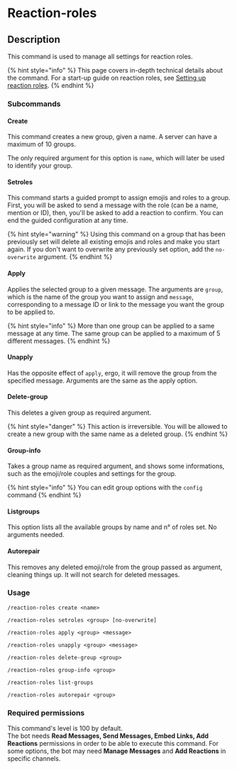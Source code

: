 # Reaction-roles

## Description

This command is used to manage all settings for reaction roles.

{% hint style="info" %}
This page covers in-depth technical details about the command. For a start-up guide on reaction roles, see [Setting up reaction roles](../start-up/setting-up-reaction-roles.md).
{% endhint %}

### Subcommands

#### Create

This command creates a new group, given a name. A server can have a maximum of 10 groups.

The only required argument for this option is `name`, which will later be used to identify your group.

#### Setroles

This command starts a guided prompt to assign emojis and roles to a group. First, you will be asked to send a message with the role (can be a name, mention or ID), then, you'll be asked to add a reaction to confirm. You can end the guided configuration at any time.

{% hint style="warning" %}
Using this command on a group that has been previously set will delete all existing emojis and roles and make you start again. If you don't want to overwrite any previously set option, add the `no-overwrite` argument.
{% endhint %}

#### Apply

Applies the selected group to a given message. The arguments are `group`, which is the name of the group you want to assign and `message`, corresponding to a message ID or link to the message you want the group to be applied to.

{% hint style="info" %}
More than one group can be applied to a same message at any time. The same group can be applied to a maximum of 5 different messages.
{% endhint %}

#### Unapply

Has the opposite effect of `apply`, ergo, it will remove the group from the specified message. Arguments are the same as the apply option.

#### Delete-group

This deletes a given group as required argument.

{% hint style="danger" %}
This action is irreversible. You will be allowed to create a new group with the same name as a deleted group.
{% endhint %}

#### Group-info

Takes a group name as required argument, and shows some informations, such as the emoji/role couples and settings for the group.

{% hint style="info" %}
You can edit group options with the `config` command
{% endhint %}

#### Listgroups

This option lists all the available groups by name and n° of roles set. No arguments needed.

#### Autorepair

This removes any deleted emoji/role from the group passed as argument, cleaning things up. It will not search for deleted messages.

### Usage

```
/reaction-roles create <name>

/reaction-roles setroles <group> [no-overwrite]

/reaction-roles apply <group> <message>

/reaction-roles unapply <group> <message>

/reaction-roles delete-group <group>

/reaction-roles group-info <group>

/reaction-roles list-groups 

/reaction-roles autorepair <group>
```

### Required permissions

This command's level is 100 by default.\
The bot needs **Read Messages, Send Messages, Embed Links, Add Reactions** permissions in order to be able to execute this command. For some options, the bot may need **Manage Messages** and **Add Reactions** in specific channels.
